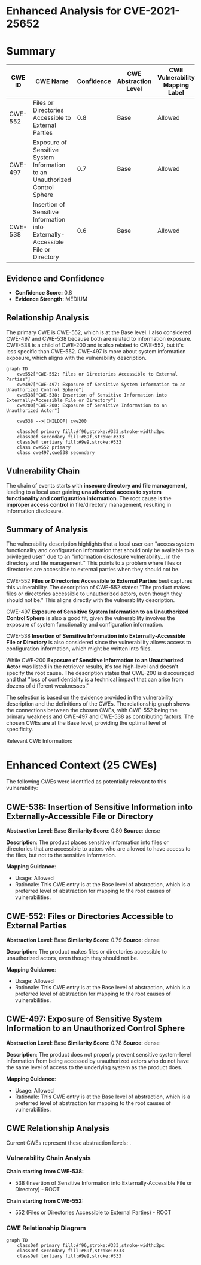 # Enhanced Analysis for CVE-2021-25652

# Summary
| CWE ID | CWE Name | Confidence | CWE Abstraction Level | CWE Vulnerability Mapping Label | CWE-Vulnerability Mapping Notes |
|---|---|---|---|---|---|
| CWE-552 | Files or Directories Accessible to External Parties | 0.8 | Base | Allowed | Primary CWE |
| CWE-497 | Exposure of Sensitive System Information to an Unauthorized Control Sphere | 0.7 | Base | Allowed | Secondary Candidate |
| CWE-538 | Insertion of Sensitive Information into Externally-Accessible File or Directory | 0.6 | Base | Allowed | Secondary Candidate |

## Evidence and Confidence

*   **Confidence Score:** 0.8
*   **Evidence Strength:** MEDIUM

## Relationship Analysis
The primary CWE is CWE-552, which is at the Base level. I also considered CWE-497 and CWE-538 because both are related to information exposure. CWE-538 is a child of CWE-200 and is also related to CWE-552, but it's less specific than CWE-552. CWE-497 is more about system information exposure, which aligns with the vulnerability description.

```mermaid
graph TD
    cwe552["CWE-552: Files or Directories Accessible to External Parties"]
    cwe497["CWE-497: Exposure of Sensitive System Information to an Unauthorized Control Sphere"]
    cwe538["CWE-538: Insertion of Sensitive Information into Externally-Accessible File or Directory"]
    cwe200["CWE-200: Exposure of Sensitive Information to an Unauthorized Actor"]
    
    cwe538 -->|CHILDOF| cwe200
    
    classDef primary fill:#f96,stroke:#333,stroke-width:2px
    classDef secondary fill:#69f,stroke:#333
    classDef tertiary fill:#9e9,stroke:#333
    class cwe552 primary
    class cwe497,cwe538 secondary
```

## Vulnerability Chain
The chain of events starts with **insecure directory and file management**, leading to a local user gaining **unauthorized access to system functionality and configuration information**. The root cause is the **improper access control** in file/directory management, resulting in information disclosure.

## Summary of Analysis
The vulnerability description highlights that a local user can "access system functionality and configuration information that should only be available to a privileged user" due to an "information disclosure vulnerability... in the directory and file management." This points to a problem where files or directories are accessible to external parties when they should not be.

CWE-552 **Files or Directories Accessible to External Parties** best captures this vulnerability. The description of CWE-552 states: "The product makes files or directories accessible to unauthorized actors, even though they should not be." This aligns directly with the vulnerability description.

CWE-497 **Exposure of Sensitive System Information to an Unauthorized Control Sphere** is also a good fit, given the vulnerability involves the exposure of system functionality and configuration information.

CWE-538 **Insertion of Sensitive Information into Externally-Accessible File or Directory** is also considered since the vulnerability allows access to configuration information, which might be written into files.

While CWE-200 **Exposure of Sensitive Information to an Unauthorized Actor** was listed in the retriever results, it's too high-level and doesn't specify the root cause. The description states that CWE-200 is discouraged and that "loss of confidentiality is a technical impact that can arise from dozens of different weaknesses."

The selection is based on the evidence provided in the vulnerability description and the definitions of the CWEs. The relationship graph shows the connections between the chosen CWEs, with CWE-552 being the primary weakness and CWE-497 and CWE-538 as contributing factors. The chosen CWEs are at the Base level, providing the optimal level of specificity.

Relevant CWE Information:

# Enhanced Context (25 CWEs)
The following CWEs were identified as potentially relevant to this vulnerability:

## CWE-538: Insertion of Sensitive Information into Externally-Accessible File or Directory
**Abstraction Level**: Base
**Similarity Score**: 0.80
**Source**: dense

**Description**:
The product places sensitive information into files or directories that are accessible to actors who are allowed to have access to the files, but not to the sensitive information.

**Mapping Guidance**:
- Usage: Allowed
- Rationale: This CWE entry is at the Base level of abstraction, which is a preferred level of abstraction for mapping to the root causes of vulnerabilities.

## CWE-552: Files or Directories Accessible to External Parties
**Abstraction Level**: Base
**Similarity Score**: 0.79
**Source**: dense

**Description**:
The product makes files or directories accessible to unauthorized actors, even though they should not be.

**Mapping Guidance**:
- Usage: Allowed
- Rationale: This CWE entry is at the Base level of abstraction, which is a preferred level of abstraction for mapping to the root causes of vulnerabilities.

## CWE-497: Exposure of Sensitive System Information to an Unauthorized Control Sphere
**Abstraction Level**: Base
**Similarity Score**: 0.78
**Source**: dense

**Description**:
The product does not properly prevent sensitive system-level information from being accessed by unauthorized actors who do not have the same level of access to the underlying system as the product does.

**Mapping Guidance**:
- Usage: Allowed
- Rationale: This CWE entry is at the Base level of abstraction, which is a preferred level of abstraction for mapping to the root causes of vulnerabilities.


## CWE Relationship Analysis

Current CWEs represent these abstraction levels: .


### Vulnerability Chain Analysis

**Chain starting from CWE-538:**
- 538 (Insertion of Sensitive Information into Externally-Accessible File or Directory) - ROOT


**Chain starting from CWE-552:**
- 552 (Files or Directories Accessible to External Parties) - ROOT



### CWE Relationship Diagram

```mermaid
graph TD
    classDef primary fill:#f96,stroke:#333,stroke-width:2px
    classDef secondary fill:#69f,stroke:#333
    classDef tertiary fill:#9e9,stroke:#333
```